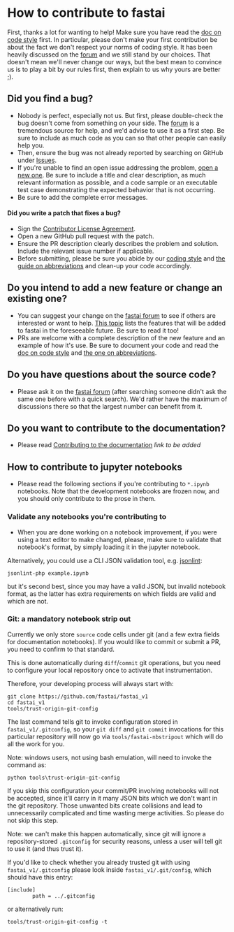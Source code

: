 # How to contribute to fastai

First, thanks a lot for wanting to help! Make sure you have read the [doc on code style](https://github.com/fastai/fastai_v1/blob/master/docs/style.md) first. In particular, please don't make your first contribution be about the fact we don't respect your norms of coding style. It has been heavily discussed on the [forum](http://forums.fast.ai/) and we still stand by our choices. That doesn't mean we'll never change our ways, but the best mean to convince us is to play a bit by our rules first, then explain to us why yours are better ;).

## Did you find a bug?

* Nobody is perfect, especially not us. But first, please double-check the bug doesn't come from something on your side. The [forum](http://forums.fast.ai/) is a tremendous source for help, and we'd advise to use it as a first step. Be sure to include as much code as you can so that other people can easily help you.
* Then, ensure the bug was not already reported by searching on GitHub under [Issues](https://github.com/fastai/fastai_v1/issues).
* If you're unable to find an open issue addressing the problem, [open a new one](https://github.com/fastai/fastai_v1/issues/new). Be sure to include a title and clear description, as much relevant information as possible, and a code sample or an executable test case demonstrating the expected behavior that is not occurring.
* Be sure to add the complete error messages.

#### Did you write a patch that fixes a bug?

* Sign the [Contributor License Agreement](https://www.clahub.com/agreements/fastai/fastai_v1).
* Open a new GitHub pull request with the patch.
* Ensure the PR description clearly describes the problem and solution. Include the relevant issue number if applicable.
* Before submitting, please be sure you abide by our [coding style](https://github.com/fastai/fastai_v1/blob/master/docs/style.md) and [the guide on abbreviations](https://github.com/fastai/fastai_v1/blob/master/docs/abbr.md) and clean-up your code accordingly.

## Do you intend to add a new feature or change an existing one?

* You can suggest your change on the [fastai forum](http://forums.fast.ai/) to see if others are interested or want to help. [This topic](http://forums.fast.ai/t/fastai-v1-adding-features/23041/8) lists the features that will be added to fastai in the foreseeable future. Be sure to read it too!
* PRs are welcome with a complete description of the new feature and an example of how it's use. Be sure to document your code and read the [doc on code style](https://github.com/fastai/fastai_v1/blob/master/docs/style.md) and [the one on abbreviations](https://github.com/fastai/fastai_v1/blob/master/docs/abbr.md).

## Do you have questions about the source code?

* Please ask it on the [fastai forum](http://forums.fast.ai/) (after searching someone didn't ask the same one before with a quick search). We'd rather have the maximum of discussions there so that the largest number can benefit from it.

## Do you want to contribute to the documentation?

* Please read [Contributing to the documentation]() *link to be added*

## How to contribute to jupyter notebooks

* Please read the following sections if you're contributing to `*.ipynb` notebooks. Note that the development notebooks are frozen now, and you should only contribute to the prose in them.

### Validate any notebooks you're contributing to

* When you are done working on a notebook improvement, if you were using a text editor to make  changed, please, make sure to validate that notebook's format, by simply loading it in the jupyter notebook.

Alternatively, you could use a CLI JSON validation tool, e.g. [jsonlint](https://jsonlint.com/):

    jsonlint-php example.ipynb

but it's second best, since you may have a valid JSON, but invalid notebook format, as the latter has extra requirements on which fields are valid and which are not.

### Git: a mandatory notebook strip out

Currently we only store `source` code cells under git (and a few extra fields for documentation notebooks). If you would like to commit or submit a PR, you need to confirm to that standard.

This is done automatically during `diff`/`commit` git operations, but you need to configure your local repository once to activate that instrumentation.

Therefore, your developing process will always start with:

    git clone https://github.com/fastai/fastai_v1
    cd fastai_v1
    tools/trust-origin-git-config

The last command tells git to invoke configuration stored in `fastai_v1/.gitconfig`, so your `git diff` and `git commit` invocations for this particular repository will now go via `tools/fastai-nbstripout` which will do all the work for you.

Note: windows users, not using bash emulation, will need to invoke the command as:

    python tools\trust-origin-git-config

If you skip this configuration your commit/PR involving notebooks will not be accepted, since it'll carry in it many JSON bits which we don't want in the git repository. Those unwanted bits create collisions and lead to unnecessarily complicated and time wasting merge activities. So please do not skip this step.

Note: we can't make this happen automatically, since git will ignore a repository-stored `.gitconfig` for security reasons, unless a user will tell git to use it (and thus trust it).

If you'd like to check whether you already trusted git with using `fastai_v1/.gitconfig` please look inside `fastai_v1/.git/config`, which should have this entry:

    [include]
            path = ../.gitconfig

or alternatively run:

    tools/trust-origin-git-config -t
